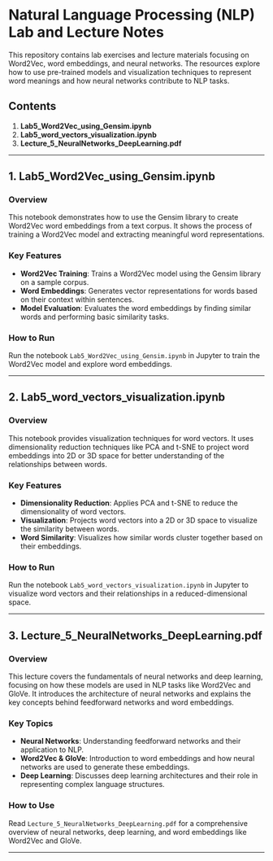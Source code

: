 # Natural Language Processing (NLP) Lab and Lecture Notes

This repository contains lab exercises and lecture materials focusing on Word2Vec, word embeddings, and neural networks. The resources explore how to use pre-trained models and visualization techniques to represent word meanings and how neural networks contribute to NLP tasks.

## Contents

1. **Lab5_Word2Vec_using_Gensim.ipynb**
2. **Lab5_word_vectors_visualization.ipynb**
3. **Lecture_5_NeuralNetworks_DeepLearning.pdf**

---

## 1. Lab5_Word2Vec_using_Gensim.ipynb

### Overview

This notebook demonstrates how to use the Gensim library to create Word2Vec word embeddings from a text corpus. It shows the process of training a Word2Vec model and extracting meaningful word representations.

### Key Features

- **Word2Vec Training**: Trains a Word2Vec model using the Gensim library on a sample corpus.
- **Word Embeddings**: Generates vector representations for words based on their context within sentences.
- **Model Evaluation**: Evaluates the word embeddings by finding similar words and performing basic similarity tasks.

### How to Run

Run the notebook `Lab5_Word2Vec_using_Gensim.ipynb` in Jupyter to train the Word2Vec model and explore word embeddings.

---

## 2. Lab5_word_vectors_visualization.ipynb

### Overview

This notebook provides visualization techniques for word vectors. It uses dimensionality reduction techniques like PCA and t-SNE to project word embeddings into 2D or 3D space for better understanding of the relationships between words.

### Key Features

- **Dimensionality Reduction**: Applies PCA and t-SNE to reduce the dimensionality of word vectors.
- **Visualization**: Projects word vectors into a 2D or 3D space to visualize the similarity between words.
- **Word Similarity**: Visualizes how similar words cluster together based on their embeddings.

### How to Run

Run the notebook `Lab5_word_vectors_visualization.ipynb` in Jupyter to visualize word vectors and their relationships in a reduced-dimensional space.

---

## 3. Lecture_5_NeuralNetworks_DeepLearning.pdf

### Overview

This lecture covers the fundamentals of neural networks and deep learning, focusing on how these models are used in NLP tasks like Word2Vec and GloVe. It introduces the architecture of neural networks and explains the key concepts behind feedforward networks and word embeddings.

### Key Topics

- **Neural Networks**: Understanding feedforward networks and their application to NLP.
- **Word2Vec & GloVe**: Introduction to word embeddings and how neural networks are used to generate these embeddings.
- **Deep Learning**: Discusses deep learning architectures and their role in representing complex language structures.

### How to Use

Read `Lecture_5_NeuralNetworks_DeepLearning.pdf` for a comprehensive overview of neural networks, deep learning, and word embeddings like Word2Vec and GloVe.

---
